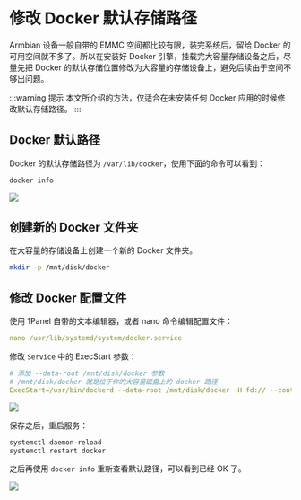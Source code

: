 # 修改 Docker 默认存储路径

Armbian 设备一般自带的 EMMC 空间都比较有限，装完系统后，留给 Docker 的可用空间就不多了。所以在安装好 Docker 引擎，挂载完大容量存储设备之后，尽量先把 Docker 的默认存储位置修改为大容量的存储设备上，避免后续由于空间不够出问题。

:::warning 提示
本文所介绍的方法，仅适合在未安装任何 Docker 应用的时候修改默认存储路径。
:::

## Docker 默认路径

Docker 的默认存储路径为 `/var/lib/docker`，使用下面的命令可以看到：

```sh
docker info
```

![](https://img.slarker.me/wiki/20250320150524765.webp)

## 创建新的 Docker 文件夹

在大容量的存储设备上创建一个新的 Docker 文件夹。

```sh
mkdir -p /mnt/disk/docker
```

## 修改 Docker 配置文件

使用 1Panel 自带的文本编辑器，或者 nano 命令编辑配置文件：

```yml
nano /usr/lib/systemd/system/docker.service
```

修改 `Service` 中的 ExecStart 参数：

```yml
# 添加 --data-root /mnt/disk/docker 参数
# /mnt/disk/docker 就是位于你的大容量磁盘上的 docker 路径
ExecStart=/usr/bin/dockerd --data-root /mnt/disk/docker -H fd:// --containerd=/run/containerd/containerd.sock
```

![](https://img.slarker.me/wiki/20250320152614490.webp)

保存之后，重启服务：

```sh
systemctl daemon-reload
systemctl restart docker
```

之后再使用 `docker info` 重新查看默认路径，可以看到已经 OK 了。

![](https://img.slarker.me/wiki/20250320153146296.webp)